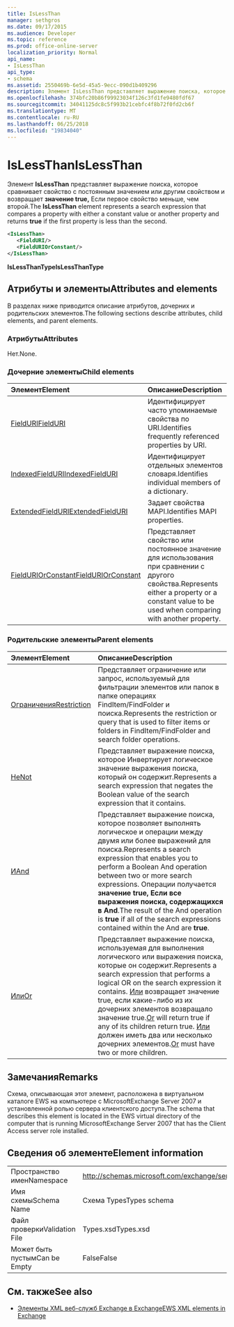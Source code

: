 ```yaml
---
title: IsLessThan
manager: sethgros
ms.date: 09/17/2015
ms.audience: Developer
ms.topic: reference
ms.prod: office-online-server
localization_priority: Normal
api_name:
- IsLessThan
api_type:
- schema
ms.assetid: 2550469b-6e5d-45a5-9ecc-090d1b409296
description: Элемент IsLessThan представляет выражение поиска, которое сравнивает свойство с постоянным значением или другим свойством и возвращает значение true, если первое свойство меньше, чем второй.
ms.openlocfilehash: 374bfc20b86f99923034f126c3fd1fe9480fdf67
ms.sourcegitcommit: 34041125dc8c5f993b21cebfc4f8b72f0fd2cb6f
ms.translationtype: MT
ms.contentlocale: ru-RU
ms.lasthandoff: 06/25/2018
ms.locfileid: "19834040"
---
```

# <a name="islessthan"></a><span data-ttu-id="e82a3-103">IsLessThan</span><span class="sxs-lookup"><span data-stu-id="e82a3-103">IsLessThan</span></span>

<span data-ttu-id="e82a3-104">Элемент **IsLessThan** представляет выражение поиска, которое сравнивает свойство с постоянным значением или другим свойством и возвращает **значение true,** Если первое свойство меньше, чем второй.</span><span class="sxs-lookup"><span data-stu-id="e82a3-104">The **IsLessThan** element represents a search expression that compares a property with either a constant value or another property and returns **true** if the first property is less than the second.</span></span> 
  
```xml
<IsLessThan>
   <FieldURI/>
   <FieldURIOrConstant/>
</IsLessThan>
```

 <span data-ttu-id="e82a3-105">**IsLessThanType**</span><span class="sxs-lookup"><span data-stu-id="e82a3-105">**IsLessThanType**</span></span>
## <a name="attributes-and-elements"></a><span data-ttu-id="e82a3-106">Атрибуты и элементы</span><span class="sxs-lookup"><span data-stu-id="e82a3-106">Attributes and elements</span></span>

<span data-ttu-id="e82a3-107">В разделах ниже приводится описание атрибутов, дочерних и родительских элементов.</span><span class="sxs-lookup"><span data-stu-id="e82a3-107">The following sections describe attributes, child elements, and parent elements.</span></span>
  
### <a name="attributes"></a><span data-ttu-id="e82a3-108">Атрибуты</span><span class="sxs-lookup"><span data-stu-id="e82a3-108">Attributes</span></span>

<span data-ttu-id="e82a3-109">Нет.</span><span class="sxs-lookup"><span data-stu-id="e82a3-109">None.</span></span>
  
### <a name="child-elements"></a><span data-ttu-id="e82a3-110">Дочерние элементы</span><span class="sxs-lookup"><span data-stu-id="e82a3-110">Child elements</span></span>

|<span data-ttu-id="e82a3-111">**Элемент**</span><span class="sxs-lookup"><span data-stu-id="e82a3-111">**Element**</span></span>|<span data-ttu-id="e82a3-112">**Описание**</span><span class="sxs-lookup"><span data-stu-id="e82a3-112">**Description**</span></span>|
|:-----|:-----|
|[<span data-ttu-id="e82a3-113">FieldURI</span><span class="sxs-lookup"><span data-stu-id="e82a3-113">FieldURI</span></span>](fielduri.md) <br/> |<span data-ttu-id="e82a3-114">Идентифицирует часто упоминаемые свойства по URI.</span><span class="sxs-lookup"><span data-stu-id="e82a3-114">Identifies frequently referenced properties by URI.</span></span>  <br/> |
|[<span data-ttu-id="e82a3-115">IndexedFieldURI</span><span class="sxs-lookup"><span data-stu-id="e82a3-115">IndexedFieldURI</span></span>](indexedfielduri.md) <br/> |<span data-ttu-id="e82a3-116">Идентифицирует отдельных элементов словаря.</span><span class="sxs-lookup"><span data-stu-id="e82a3-116">Identifies individual members of a dictionary.</span></span>  <br/> |
|[<span data-ttu-id="e82a3-117">ExtendedFieldURI</span><span class="sxs-lookup"><span data-stu-id="e82a3-117">ExtendedFieldURI</span></span>](extendedfielduri.md) <br/> |<span data-ttu-id="e82a3-118">Задает свойства MAPI.</span><span class="sxs-lookup"><span data-stu-id="e82a3-118">Identifies MAPI properties.</span></span>  <br/> |
|[<span data-ttu-id="e82a3-119">FieldURIOrConstant</span><span class="sxs-lookup"><span data-stu-id="e82a3-119">FieldURIOrConstant</span></span>](fielduriorconstant.md) <br/> |<span data-ttu-id="e82a3-120">Представляет свойство или постоянное значение для использования при сравнении с другого свойства.</span><span class="sxs-lookup"><span data-stu-id="e82a3-120">Represents either a property or a constant value to be used when comparing with another property.</span></span>  <br/> |
   
### <a name="parent-elements"></a><span data-ttu-id="e82a3-121">Родительские элементы</span><span class="sxs-lookup"><span data-stu-id="e82a3-121">Parent elements</span></span>

|<span data-ttu-id="e82a3-122">**Элемент**</span><span class="sxs-lookup"><span data-stu-id="e82a3-122">**Element**</span></span>|<span data-ttu-id="e82a3-123">**Описание**</span><span class="sxs-lookup"><span data-stu-id="e82a3-123">**Description**</span></span>|
|:-----|:-----|
|[<span data-ttu-id="e82a3-124">Ограничения</span><span class="sxs-lookup"><span data-stu-id="e82a3-124">Restriction</span></span>](restriction.md) <br/> |<span data-ttu-id="e82a3-125">Представляет ограничение или запрос, используемый для фильтрации элементов или папок в папке операциях FindItem/FindFolder и поиска.</span><span class="sxs-lookup"><span data-stu-id="e82a3-125">Represents the restriction or query that is used to filter items or folders in FindItem/FindFolder and search folder operations.</span></span>  <br/> |
|[<span data-ttu-id="e82a3-126">Не</span><span class="sxs-lookup"><span data-stu-id="e82a3-126">Not</span></span>](not.md) <br/> |<span data-ttu-id="e82a3-127">Представляет выражение поиска, которое Инвертирует логическое значение выражения поиска, который он содержит.</span><span class="sxs-lookup"><span data-stu-id="e82a3-127">Represents a search expression that negates the Boolean value of the search expression that it contains.</span></span>  <br/> |
|[<span data-ttu-id="e82a3-128">И</span><span class="sxs-lookup"><span data-stu-id="e82a3-128">And</span></span>](and.md) <br/> |<span data-ttu-id="e82a3-129">Представляет выражение поиска, которое позволяет выполнять логическое и операции между двумя или более выражений для поиска.</span><span class="sxs-lookup"><span data-stu-id="e82a3-129">Represents a search expression that enables you to perform a Boolean And operation between two or more search expressions.</span></span> <span data-ttu-id="e82a3-130">Операции получается **значение true,** **Если все выражения поиска, содержащихся в And**.</span><span class="sxs-lookup"><span data-stu-id="e82a3-130">The result of the And operation is **true** if all of the search expressions contained within the And are **true**.</span></span>  <br/> |
|[<span data-ttu-id="e82a3-131">Или</span><span class="sxs-lookup"><span data-stu-id="e82a3-131">Or</span></span>](or.md) <br/> |<span data-ttu-id="e82a3-132">Представляет выражение поиска, используемая для выполнения логического или выражения поиска, которые он содержит.</span><span class="sxs-lookup"><span data-stu-id="e82a3-132">Represents a search expression that performs a logical OR on the search expression it contains.</span></span> <span data-ttu-id="e82a3-133">[Или](or.md) возвращает значение true, если какие-либо из их дочерних элементов возвращало значение true.</span><span class="sxs-lookup"><span data-stu-id="e82a3-133">[Or](or.md) will return true if any of its children return true.</span></span> <span data-ttu-id="e82a3-134">[Или](or.md) должен иметь два или несколько дочерних элементов.</span><span class="sxs-lookup"><span data-stu-id="e82a3-134">[Or](or.md) must have two or more children.</span></span>  <br/> |
   
## <a name="remarks"></a><span data-ttu-id="e82a3-135">Замечания</span><span class="sxs-lookup"><span data-stu-id="e82a3-135">Remarks</span></span>

<span data-ttu-id="e82a3-136">Схема, описывающая этот элемент, расположена в виртуальном каталоге EWS на компьютере с MicrosoftExchange Server 2007 и установленной ролью сервера клиентского доступа.</span><span class="sxs-lookup"><span data-stu-id="e82a3-136">The schema that describes this element is located in the EWS virtual directory of the computer that is running MicrosoftExchange Server 2007 that has the Client Access server role installed.</span></span>
  
## <a name="element-information"></a><span data-ttu-id="e82a3-137">Сведения об элементе</span><span class="sxs-lookup"><span data-stu-id="e82a3-137">Element information</span></span>

|||
|:-----|:-----|
|<span data-ttu-id="e82a3-138">Пространство имен</span><span class="sxs-lookup"><span data-stu-id="e82a3-138">Namespace</span></span>  <br/> |http://schemas.microsoft.com/exchange/services/2006/types  <br/> |
|<span data-ttu-id="e82a3-139">Имя схемы</span><span class="sxs-lookup"><span data-stu-id="e82a3-139">Schema Name</span></span>  <br/> |<span data-ttu-id="e82a3-140">Схема Types</span><span class="sxs-lookup"><span data-stu-id="e82a3-140">Types schema</span></span>  <br/> |
|<span data-ttu-id="e82a3-141">Файл проверки</span><span class="sxs-lookup"><span data-stu-id="e82a3-141">Validation File</span></span>  <br/> |<span data-ttu-id="e82a3-142">Types.xsd</span><span class="sxs-lookup"><span data-stu-id="e82a3-142">Types.xsd</span></span>  <br/> |
|<span data-ttu-id="e82a3-143">Может быть пустым</span><span class="sxs-lookup"><span data-stu-id="e82a3-143">Can be Empty</span></span>  <br/> |<span data-ttu-id="e82a3-144">False</span><span class="sxs-lookup"><span data-stu-id="e82a3-144">False</span></span>  <br/> |
   
## <a name="see-also"></a><span data-ttu-id="e82a3-145">См. также</span><span class="sxs-lookup"><span data-stu-id="e82a3-145">See also</span></span>



- [<span data-ttu-id="e82a3-146">Элементы XML веб-служб Exchange в Exchange</span><span class="sxs-lookup"><span data-stu-id="e82a3-146">EWS XML elements in Exchange</span></span>](ews-xml-elements-in-exchange.md)

